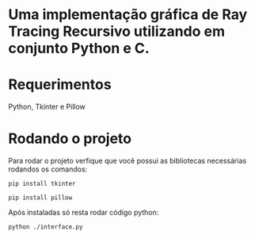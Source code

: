 # Uma implementação gráfica de Ray Tracing Recursivo utilizando em conjunto Python e C.

# Requerimentos
Python, Tkinter e Pillow

# Rodando o projeto
Para rodar o projeto verfique que você possui as bibliotecas necessárias rodandos os comandos:
```
pip install tkinter
```
```
pip install pillow
```
Após instaladas só resta rodar código python:
```
python ./interface.py
```

